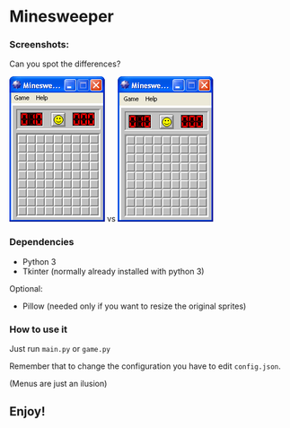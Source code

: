 # Minesweeper
### Screenshots:
Can you spot the differences?

![original](/screenshots/original.png) vs ![mine](/screenshots/mine.png)
### Dependencies
- Python 3
- Tkinter (normally already installed with python 3)

Optional:
- Pillow (needed only if you want to resize the original sprites)
### How to use it
Just run `main.py` or `game.py`

Remember that to change the configuration you have to edit `config.json`.

(Menus are just an ilusion)
## Enjoy!